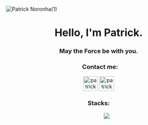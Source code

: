 ![Patrick Noronha(1)](https://github.com/patricknss/patricknss/assets/78814591/be2ea233-2246-4efd-ba28-f5fb755ba474)


<h1 align="center">Hello, I'm Patrick.</h1>
<h3 align="center">May the Force be with you.</h3>

<h3 align="center">  Contact me:  </h3>

<p align="center">
<a href="https://instagram.com/patrickn.ss" target="blank"><img align="center" src="https://github.com/gauravghongde/social-icons/blob/master/PNG/Color/Instagram.png" alt="patricknss" height="40" width="40" /></a>
<a href="mailto:patrickskell@proton.me?subject=GitHub Message&body=" target="blank"><img align="center" src="https://github.com/gauravghongde/social-icons/blob/master/PNG/White/Gmail_white.png" alt="patricknss" height="40" width="40" /></a>
</p>

<h3 align="center">Stacks:</h3>
<p align="center">          
<a href="https://skillicons.dev">
<img src="https://skillicons.dev/icons?i=py,c,java,discord,bots,arduino&perline=14"/>
</a>
</p>





